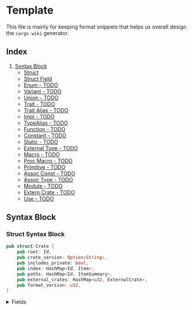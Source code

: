 # Template

This file is mainly for keeping format snippets that helps us overall design the `cargo wiki` generator.

## Index

1. [Syntax Block](#syntax-block)
    - [Struct](#struct-syntax-block)
    - [Struct Field](#struct-syntax-block)
    - [Enum - TODO]()
    - [Variant - TODO]()
    - [Union - TODO]()
    - [Trait - TODO]()
    - [Trait Alias - TODO]()
    - [Impl - TODO]()
    - [TypeAlias - TODO]()
    - [Function - TODO]()
    - [Constant - TODO]()
    - [Static - TODO]()
    - [External Type - TODO]()
    - [Macro - TODO]()
    - [Proc Macro - TODO]()
    - [Primitive - TODO]()
    - [Assoc Const - TODO]()
    - [Assoc Type - TODO]()
    - [Module - TODO]()
    - [Extern Crate - TODO]()
    - [Use - TODO]()

## Syntax Block

### Struct Syntax Block
```rust
pub struct Crate {
    pub root: Id,
    pub crate_version: Option<String>,
    pub includes_private: bool,
    pub index: HashMap<Id, Item>,
    pub paths: HashMap<Id, ItemSummary>,
    pub external_crates: HashMap<u32, ExternalCrate>,
    pub format_version: u32,
}
```

<details>
  <summary>Fields</summary>

- `root`: [`Id`](./<PATH-TO-LOCAL-DOCUMENTATION>)

    The id of the root Module item of the local crate.
- `crate_version`: [Option](path-to-option)<[String](path-to-string)>

    The version string given to `--crate-version`, if any.
- `includes_private`: [bool](path-to-bool)

    Whether or not the output includes private items.
- `index`: [HashMap](path-to-hashmap)<[Id](path-to-id), [Item](path-to-item)>

    A collection of all items in the local crate as well as some external traits and their items that are referenced locally.
- `paths`: [HashMap](path-to-hashmap)<[Id](path-to-id), [ItemSummary](path-to-item-summary)>

    Maps IDs to fully qualified paths and other info helpful for generating links.
- `external_crates`: [HashMap](path-to-hashmap)<[u32](path-to-u32), [ExternalCrate](path-to-external-crate)>

    Maps `crate_id` of items to a crate name and html_root_url if it exists.
- `format_version`: [u32](path-to-u32)

    A single version number to be used in the future when making backwards incompatible changes to the JSON output.

</details>